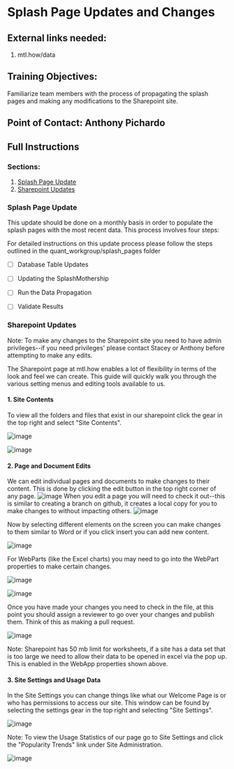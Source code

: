 # Splash Page Updates and Changes

## External links needed:
1. mtl.how/data


## Training Objectives:
Familiarize team members with the process of propagating the splash pages and making any modifications to the Sharepoint site.

## Point of Contact: Anthony Pichardo

## Full Instructions

### Sections:
1. [Splash Page Update](#Splash-Page-Update)
2. [Sharepoint Updates](#Sharepoint-Updates)

### Splash Page Update
This update should be done on a monthly basis in order to populate the splash pages with the most recent data. This process involves four steps:

For detailed instructions on this update process please follow the steps outlined in the quant_workgroup/splash_pages folder

 - [ ] Database Table Updates

 - [ ] Updating the SplashMothership

 - [ ] Run the Data Propagation

 - [ ] Validate Results


### Sharepoint Updates
Note: To make any changes to the Sharepoint site you need to have admin privileges--if you need privileges' please contact Stacey or Anthony before attempting to make any edits.

The Sharepoint page at mtl.how enables a lot of flexibility in terms of the look and feel we can create. This guide will quickly walk you through the various setting menus and editing tools available to us.

#### 1. Site Contents
To view all the folders and files that exist in our sharepoint click the gear in the top right and select "Site Contents".

![image](https://user-images.githubusercontent.com/60201706/80626716-b554f400-8a03-11ea-88fc-3932f0a97454.png)

![image](https://user-images.githubusercontent.com/60201706/80626747-c1d94c80-8a03-11ea-9b20-91b013a982ad.png)

#### 2. Page and Document Edits

We can edit individual pages and documents to make changes to their content. This is done by clicking the edit button in the top right corner of any page.
![image](https://user-images.githubusercontent.com/60201706/80626781-d289c280-8a03-11ea-808c-26a559cbc07d.png)
When you edit a page you will need to check it out--this is similar to creating a branch on github, it creates a local copy for you to make changes to without impacting others.
![image](https://user-images.githubusercontent.com/60201706/80626859-e6352900-8a03-11ea-8367-2002a32e12be.png)

Now by selecting different elements on the screen you can make changes to them similar to Word or if you click insert you can add new content.

![image](https://user-images.githubusercontent.com/60201706/80626898-f5b47200-8a03-11ea-8863-12115857b48a.png)

For WebParts (like the Excel charts) you may need to go into the WebPart properties to make certain changes.

![image](https://user-images.githubusercontent.com/60201706/80628174-cd2d7780-8a05-11ea-89be-7ec6834198c3.png)

![image](https://user-images.githubusercontent.com/60201706/80628205-d9b1d000-8a05-11ea-82cf-a134de87404b.png)

Once you have made your changes you need to check in the file, at this point you should assign a reviewer to go over your changes and publish them. Think of this as making a pull request.

![image](https://user-images.githubusercontent.com/60201706/80626859-e6352900-8a03-11ea-8367-2002a32e12be.png)

Note: Sharepoint has 50 mb limit for worksheets, if a site has a data set that is too large we need to allow their data to be opened in excel via the pop up. This is enabled in the WebApp properties shown above.
#### 3. Site Settings and Usage Data
In the Site Settings you can change things like what our Welcome Page is or who has permissions to access our site. This window can be found by selecting the settings gear in the top right and selecting "Site Settings".

![image](https://user-images.githubusercontent.com/60201706/80627009-20062f80-8a04-11ea-8eac-6f6bae4f0e03.png)


Note: To view the Usage Statistics of our page go to Site Settings and click the "Popularity Trends" link under Site Administration.

![image](https://user-images.githubusercontent.com/60201706/80627026-298f9780-8a04-11ea-89ae-10c7c93103be.png)
